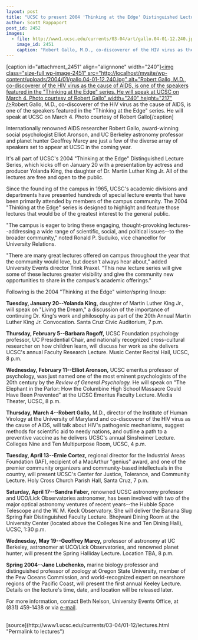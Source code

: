 ```yaml
---
layout: post
title: "UCSC to present 2004 'Thinking at the Edge' Distinguished Lecture Series"
author: Scott Rappaport
post_id: 2452
images:
  - file: http://www1.ucsc.edu/currents/03-04/art/gallo.04-01-12.240.jpg
    image_id: 2451
    caption: "Robert Gallo, M.D., co-discoverer of the HIV virus as the cause of AIDS, is one of the speakers featured in the 'Thinking at the Edge' series. He will speak at UCSC on March 4. Photo courtesy of Robert Gallo"
---
```


[caption id="attachment_2451" align="alignnone" width="240"]<a href="http://localhost/mysite/wp-content/uploads/2004/01/gallo.04-01-12.240.jpg"><img class="size-full wp-image-2451" src="http://localhost/mysite/wp-content/uploads/2004/01/gallo.04-01-12.240.jpg" alt="Robert Gallo, M.D., co-discoverer of the HIV virus as the cause of AIDS, is one of the speakers featured in the "Thinking at the Edge" series. He will speak at UCSC on March 4. Photo courtesy of Robert Gallo" width="240" height="217" /></a>Robert Gallo, M.D., co-discoverer of the HIV virus as the cause of AIDS, is one of the speakers featured in the "Thinking at the Edge" series. He will speak at UCSC on March 4. Photo courtesy of Robert Gallo[/caption]
<p>
  Internationally renowned AIDS researcher Robert Gallo, award-winning social psychologist Elliot Aronson, and UC Berkeley astronomy professor and planet hunter Geoffrey Marcy are just a few of the diverse array of speakers set to appear at UCSC in the coming year.
</p>
<p>
  It's all part of UCSC's 2004 "Thinking at the Edge" Distinguished Lecture Series, which kicks off on January 20 with a presentation by actress and producer Yolanda King, the daughter of Dr. Martin Luther King Jr. All of the lectures are free and open to the public.<br>
</p>
<p>
  Since the founding of the campus in 1965, UCSC's academic divisions and departments have presented hundreds of special lecture events that have been primarily attended by members of the campus community. The 2004 "Thinking at the Edge" series is designed to highlight and feature those lectures that would be of the greatest interest to the general public.<br>
</p>
<p>
  "The campus is eager to bring these engaging, thought-provoking lectures--addressing a wide range of scientific, social, and political issues--to the broader community," noted Ronald P. Suduiko, vice chancellor for University Relations.<br>
</p>
<p>
  "There are many great lectures offered on campus throughout the year that the community would love, but doesn't always hear about," added University Events director Trink Praxel. "This new lecture series will give some of these lectures greater visibility and give the community new opportunities to share in the campus's academic offerings."<br>
</p>
<p>
  Following is the 2004 "Thinking at the Edge" winter/spring lineup:<br>
</p>
<p>
  <b>Tuesday, January 20--Yolanda King,</b> daughter of Martin Luther King Jr., will speak on "Living the Dream," a discussion of the importance of continuing Dr. King's work and philosophy as part of the 20th Annual Martin Luther King Jr. Convocation. Santa Cruz Civic Auditorium, 7 p.m.<br>
</p>
<p>
  <b>Thursday, February 5--Barbara Rogoff,</b> UCSC Foundation psychology professor, UC Presidential Chair, and nationally recognized cross-cultural researcher on how children learn, will discuss her work as she delivers UCSC's annual Faculty Research Lecture. Music Center Recital Hall, UCSC, 8 p.m.<br>
</p>
<p>
  <b>Wednesday, February 11--Elliot Aronson,</b> UCSC emeritus professor of psychology, was just named one of the most eminent psychologists of the 20th century by the <i>Review of General Psychology.</i> He will speak on "The Elephant in the Parlor: How the Columbine High School Massacre Could Have Been Prevented" at the UCSC Emeritus Faculty Lecture. Media Theater, UCSC, 8 p.m.<br>
</p>
<p>
  <b>Thursday, March 4--Robert Gallo,</b> M.D., director of the Institute of Human Virology at the University of Maryland and co-discoverer of the HIV virus as the cause of AIDS, will talk about HIV's pathogenic mechanisms, suggest methods for scientific aid to needy nations, and outline a path to a preventive vaccine as he delivers UCSC's annual Sinsheimer Lecture. Colleges Nine and Ten Multipurpose Room, UCSC, 4 p.m.<br>
</p>
<p>
  <b>Tuesday, April 13--Ernie Cortez,</b> regional director for the Industrial Areas Foundation (IAF), recipient of a MacArthur "genius" award, and one of the premier community organizers and community-based intellectuals in the country, will present UCSC's Center for Justice, Tolerance, and Community Lecture. Holy Cross Church Parish Hall, Santa Cruz, 7 p.m.<br>
</p>
<p>
  <b>Saturday, April 17--Sandra Faber,</b> renowned UCSC astronomy professor and UCO/Lick Observatories astronomer, has been involved with two of the major optical astronomy ventures of recent years--the Hubble Space Telescope and the W. M. Keck Observatory. She will deliver the Banana Slug Spring Fair Distinguished Faculty Lecture. Bhojwani Dining Room at the University Center (located above the Colleges Nine and Ten Dining Hall), UCSC, 1:30 p.m.<br>
</p>
<p>
  <b>Wednesday, May 19--Geoffrey Marcy,</b> professor of astronomy at UC Berkeley, astronomer at UCO/Lick Observatories, and renowned planet hunter, will present the Spring Halliday Lecture. Location TBA, 8 p.m.<br>
</p>
<p>
  <b>Spring 2004--Jane Lubchenko,</b> marine biology professor and distinguished professor of zoology at Oregon State University, member of the Pew Oceans Commission, and world-recognized expert on nearshore regions of the Pacific Coast, will present the first annual Keeley Lecture. Details on the lecture's time, date, and location will be released later.<br>
</p>
<p>
  For more information, contact Beth Nelson, University Events Office, at (831) 459-1438 or via <a href="mailto:bnelson@ucsc.edu">e-mail</a>.<br>
  <br>
</p>
[source](http://www1.ucsc.edu/currents/03-04/01-12/lectures.html "Permalink to lectures")
